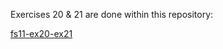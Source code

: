 Exercises 20 & 21 are done within this repository:

[fs11-ex20-ex21](https://github.com/joonarafael/fs11-ex20-ex21 "fs11-ex20-ex21")
